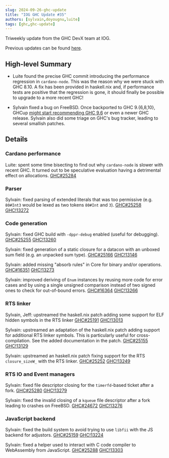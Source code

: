 ```yaml
---
slug: 2024-09-26-ghc-update
title: "IOG GHC Update #35"
authors: [sylvain,doyougnu,luite]
tags: [ghc,ghc-update]
---
```


Triweekly update from the GHC DevX team at IOG.

<!-- truncate -->

Previous updates can be found [here](https://engineering.iog.io/tags/ghc-update).

## High-level Summary

- Luite found the precise GHC commit introducing the performance regression in `cardano-node`. This was the reason why we were stuck with GHC 8.10. A fix has been provided in haskell.nix and, if performance tests are positive that the regression is gone, it should finally be possible to upgrade to a more recent GHC!

- Sylvain fixed a bug on FreeBSD. Once backported to GHC 9.{6,8,10}, GHCup [might start recommending GHC 9.6](https://discourse.haskell.org/t/priorities-for-upcoming-ghc-releases/9605/18) or even a newer GHC release. Sylvain also did some triage on GHC's bug tracker, leading to several smallish patches.

## Details

### Cardano performance

Luite: spent some time bisecting to find out why `cardano-node` is slower with recent GHC. It turned out to be speculative evaluation having a detrimental effect on allocations. [GHC#25284](https://gitlab.haskell.org/ghc/ghc/-/issues/25284)

### Parser

Sylvain: fixed parsing of extended literals that was too permissive (e.g. `80#Int3` would be lexed as two tokens `80#Int` and `3`). [GHC#25258](https://gitlab.haskell.org/ghc/ghc/-/issues/25258) [GHC!13272](https://gitlab.haskell.org/ghc/ghc/-/merge_requests/13272)

### Code generation

Sylvain: fixed GHC build with `-dppr-debug` enabled (useful for debugging). [GHC#25255](https://gitlab.haskell.org/ghc/ghc/-/issues/25255) [GHC!13260](https://gitlab.haskell.org/ghc/ghc/-/merge_requests/13260)

Sylvain: fixed generation of a static closure for a datacon with an unboxed sum field (e.g. an unpacked sum type). [GHC#25166](https://gitlab.haskell.org/ghc/ghc/-/issues/25166) [GHC!13146](https://gitlab.haskell.org/ghc/ghc/-/merge_requests/13146)

Sylvain: added missing "absorb rules" in Core for binary and/or operations. [GHC#16351](https://gitlab.haskell.org/ghc/ghc/-/issues/16351) [GHC!13273](https://gitlab.haskell.org/ghc/ghc/-/merge_requests/13273)

Sylvain: improved deriving of `Enum` instances by reusing more code for error cases and by using a single unsigned comparison instead of two signed ones to check for out-of-bound errors. [GHC#16364](https://gitlab.haskell.org/ghc/ghc/-/issues/16364) [GHC!13266](https://gitlab.haskell.org/ghc/ghc/-/merge_requests/13266)

### RTS linker

Sylvain, Jeff: upstreamed the haskell.nix patch adding some support for ELF hidden symbols in the RTS linker [GHC#25191](https://gitlab.haskell.org/ghc/ghc/-/issues/25191) [GHC!13013](https://gitlab.haskell.org/ghc/ghc/-/merge_requests/13013)

Sylvain: upstreamed an adaptation of the haskell.nix patch adding support for additional RTS linker symbols. This is particularly useful for cross-compilation. See the added documentation in the patch. [GHC#25155](https://gitlab.haskell.org/ghc/ghc/-/issues/25155) [GHC!13129](https://gitlab.haskell.org/ghc/ghc/-/merge_requests/13129)

Sylvain: upstreamed an haskell.nix patch fixing support for the RTS `closure_sizeW_` with the RTS linker. [GHC#25252](https://gitlab.haskell.org/ghc/ghc/-/issues/25252) [GHC!13249](https://gitlab.haskell.org/ghc/ghc/-/merge_requests/13249)

### RTS IO and Event managers

Sylvain: fixed file descriptor closing for the `timerfd`-based ticket after a fork. [GHC#25280](https://gitlab.haskell.org/ghc/ghc/-/issues/25280) [GHC!13279](https://gitlab.haskell.org/ghc/ghc/-/merge_requests/13279)

Sylvain: fixed the invalid closing of a `kqueue` file descriptor after a fork leading to crashes on FreeBSD. [GHC#24672](https://gitlab.haskell.org/ghc/ghc/-/issues/24672) [GHC!13276](https://gitlab.haskell.org/ghc/ghc/-/merge_requests/13276)

### JavaScript backend

Sylvain: fixed the build system to avoid trying to use `libfii` with the JS backend for adjustors. [GHC#25159](https://gitlab.haskell.org/ghc/ghc/-/issues/25159) [GHC!13224](https://gitlab.haskell.org/ghc/ghc/-/merge_requests/13224)

Sylvain: fixed a helper used to interact with C code compiler to WebAssembly from JavaScript. [GHC#25288](https://gitlab.haskell.org/ghc/ghc/-/issues/25288) [GHC!13303](https://gitlab.haskell.org/ghc/ghc/-/merge_requests/13303)

